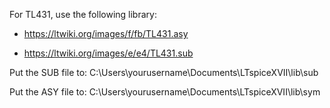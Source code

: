 For TL431, use the following library:

- https://ltwiki.org/images/f/fb/TL431.asy

- https://ltwiki.org/images/e/e4/TL431.sub

Put the SUB file to: C:\Users\yourusername\Documents\LTspiceXVII\lib\sub   

Put the ASY file to: C:\Users\yourusername\Documents\LTspiceXVII\lib\sym